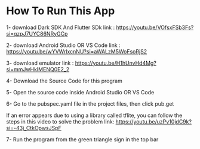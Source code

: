 # How To Run This App

1- download Dark SDK And Flutter SDk 
link : https://youtu.be/VOfsxFSb3Fs?si=qzpJ7UYC86NRyGCp

2- download Android Studio OR VS Code 
link : https://youtu.be/wYVWrlxcnNU?si=aWALzM5WoFsoRjS2

3- download emulator 
link : https://youtu.be/H1hUnvHd4Mg?si=mmJwHkIMENQ0E2_2

4- Download the Source Code for this program

5- Open the source code inside Android Studio OR VS Code

6- Go to the pubspec.yaml file in the project files, then click pub.get 

If an error appears due to using a library called tflite, you can follow the steps in this video to solve the problem
link: https://youtu.be/uzPv10jdC9k?si=-43j_CtkOpwsJSpF

7- Run the program from the green triangle sign in the top bar
